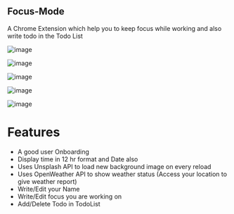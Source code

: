 ## Focus-Mode

A Chrome Extension which help you to keep focus while working and also write todo in the Todo List

![image](https://user-images.githubusercontent.com/81572524/173029145-80583d43-ee6c-43a5-95c2-6a022b9a6a4b.png)


![image](https://user-images.githubusercontent.com/81572524/173029278-58271cc3-9c0a-45e6-8a40-39c30ae28e49.png)


![image](https://user-images.githubusercontent.com/81572524/173029353-604c1526-f23e-4956-8ead-bb8ed8c4fa83.png)


![image](https://user-images.githubusercontent.com/81572524/173029647-ff455bb2-ca4c-4fec-bfd5-003a46dd44f3.png)


![image](https://user-images.githubusercontent.com/81572524/173029706-16b9c872-8706-4f57-811c-6566c7cf97d9.png)


# Features

- A good user Onboarding 
- Display time in 12 hr format and Date also
- Uses Unsplash API to load new background image on every reload
- Uses OpenWeather API to show weather status (Access your location to give weather report)
- Write/Edit your Name
- Write/Edit focus you are working on 
- Add/Delete Todo in TodoList
